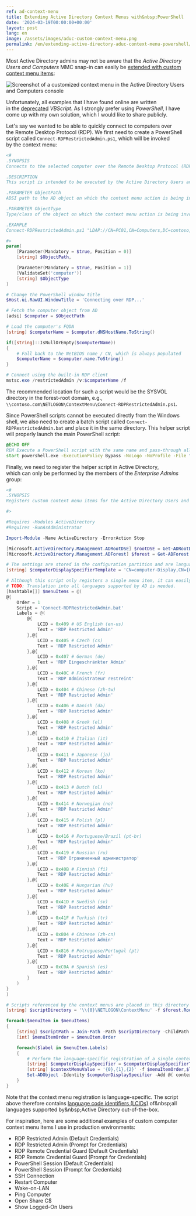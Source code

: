 ```yaml
---
ref: ad-context-menu
title: Extending Active Directory Context Menus with&nbsp;PowerShell
date: '2024-03-19T00:00:00+00:00'
layout: post
lang: en
image: /assets/images/aduc-custom-context-menu.png
permalink: /en/extending-active-directory-aduc-context-menu-powershell/
---
```


Most Active Directory admins may not be&nbsp;aware that&nbsp;the&nbsp;*Active Directory Users and&nbsp;Computers* MMC snap-in can&nbsp;easily be&nbsp;[extended with&nbsp;custom context menu items](https://learn.microsoft.com/en-us/windows/win32/ad/registering-a-static-context-menu-item):

![Screenshot of&nbsp;a&nbsp;customized context menu in&nbsp;the&nbsp;Active Directory Users and&nbsp;Computers console](/assets/images/aduc-custom-context-menu.png)

Unfortunately, all examples that&nbsp;I&nbsp;have found online are&nbsp;written in&nbsp;the&nbsp;[deprecated](https://learn.microsoft.com/en-us/windows/whats-new/deprecated-features-resources#vbscript) *VBScript*. As&nbsp;I&nbsp;strongly prefer using *PowerShell*, I&nbsp;have come up with&nbsp;my own solution, which&nbsp;I&nbsp;would like to&nbsp;share publicly.

Let's say we wanted to&nbsp;be&nbsp;able to&nbsp;quickly connect to&nbsp;computers over the&nbsp;Remote Desktop Protocol (RDP). We first need to&nbsp;create a&nbsp;PowerShell script called `Connect-RDPRestrictedAdmin.ps1`, which&nbsp;will be&nbsp;invoked by&nbsp;the&nbsp;context menu:

```powershell
<#
.SYNOPSIS
Connects to the selected computer over the Remote Desktop Protocol (RDP) in the Restricted Admin mode.

.DESCRIPTION
This script is intended to be executed by the Active Directory Users and Computers MMC snap-in.

.PARAMETER ObjectPath
ADSI path to the AD object on which the context menu action is being invoked.

.PARAMETER ObjectType
Type/class of the object on which the context menu action is being invoked.

.EXAMPLE
Connect-RDPRestrictedAdmin.ps1 "LDAP://CN=PC01,CN=Computers,DC=contoso,DC=com" computer

#>
param(
    [Parameter(Mandatory = $true, Position = 0)]
    [string] $ObjectPath,

    [Parameter(Mandatory = $true, Position = 1)]
    [ValidateSet('computer')]
    [string] $ObjectType
)

# Change the PowerShell window title
$Host.ui.RawUI.WindowTitle = 'Connecting over RDP...'

# Fetch the computer object from AD
[adsi] $computer = $ObjectPath

# Load the computer's FQDN
[string] $computerName = $computer.dNSHostName.ToString()

if([string]::IsNullOrEmpty($computerName))
{
    # Fall back to the NetBIOS name / CN, which is always populated
    $computerName = $computer.name.ToString()
}

# Connect using the built-in RDP client
mstsc.exe /restrictedAdmin /v:$computerName /f
```

<!--more-->

The recommended location for&nbsp;such a&nbsp;script would be&nbsp;the&nbsp;SYSVOL directory in&nbsp;the&nbsp;forest-root domain, e.g., `\\contoso.com\NETLOGON\ContextMenu\Connect-RDPRestrictedAdmin.ps1`.

Since PowerShell scripts cannot be&nbsp;executed directly from&nbsp;the&nbsp;Windows shell, we also need to&nbsp;create a&nbsp;batch script called `Connect-RDPRestrictedAdmin.bat` and&nbsp;place it&nbsp;in&nbsp;the&nbsp;same directory. This&nbsp;helper script will properly launch the&nbsp;main PowerShell script:

```bat
@ECHO OFF
REM Execute a PowerShell script with the same name and pass-through all command line parameters
start powershell.exe -ExecutionPolicy Bypass -NoLogo -NoProfile -File "%~dpn0.ps1" %*
```

Finally, we need to&nbsp;register the&nbsp;helper script in&nbsp;Active Directory, which&nbsp;can&nbsp;only be&nbsp;performed by&nbsp;the&nbsp;members of&nbsp;the&nbsp;*Enterprise Admins* group:

```powershell
<#
.SYNOPSIS
Registers custom context menu items for the Active Directory Users and Computers snap-in.

#>

#Requires -Modules ActiveDirectory
#Requires -RunAsAdministrator

Import-Module -Name ActiveDirectory -ErrorAction Stop

[Microsoft.ActiveDirectory.Management.ADRootDSE] $rootDSE = Get-ADRootDSE -ErrorAction Stop
[Microsoft.ActiveDirectory.Management.ADForest] $forest = Get-ADForest -Current LoggedOnUser -ErrorAction Stop

# The settings are stored in the configuration partition and are language-specific
[string] $computerDisplaySpecifierTemplate = 'CN=computer-Display,CN={0:X2},CN=DisplaySpecifiers,' + $rootDSE.configurationNamingContext

# Although this script only registers a single menu item, it can easily be modified to register additional ones.
# TODO: Translation into all languages supported by AD is needed.
[hashtable[]] $menuItems = @(
@{
    Order = 1
    Script = 'Connect-RDPRestrictedAdmin.bat'
    Labels = @(
        @{
            LCID = 0x409 # US English (en-us)
            Text = 'RDP Restricted Admin'
        },@{
            LCID = 0x405 # Czech (cs)
            Text = 'RDP Restricted Admin'
        },@{
            LCID = 0x407 # German (de)
            Text = 'RDP Eingeschränkter Admin'
        },@{
            LCID = 0x40C # French (fr)
            Text = 'RDP Administrateur restreint'
        },@{
            LCID = 0x404 # Chinese (zh-tw)
            Text = 'RDP Restricted Admin'
        },@{
            LCID = 0x406 # Danish (da)
            Text = 'RDP Restricted Admin'
        },@{
            LCID = 0x408 # Greek (el)
            Text = 'RDP Restricted Admin'
        },@{
            LCID = 0x410 # Italian (it)
            Text = 'RDP Restricted Admin'
        },@{
            LCID = 0x411 # Japanese (ja)
            Text = 'RDP Restricted Admin'
        },@{
            LCID = 0x412 # Korean (ko)
            Text = 'RDP Restricted Admin'
        },@{
            LCID = 0x413 # Dutch (nl)
            Text = 'RDP Restricted Admin'
        },@{
            LCID = 0x414 # Norwegian (no)
            Text = 'RDP Restricted Admin'
        },@{
            LCID = 0x415 # Polish (pl)
            Text = 'RDP Restricted Admin'
        },@{
            LCID = 0x416 # Portuguese/Brazil (pt-br)
            Text = 'RDP Restricted Admin'
        },@{
            LCID = 0x419 # Russian (ru)
            Text = 'RDP Ограниченный администратор'
        },@{
            LCID = 0x40B # Finnish (fi)
            Text = 'RDP Restricted Admin'
        },@{
            LCID = 0x40E # Hungarian (hu)
            Text = 'RDP Restricted Admin'
        },@{
            LCID = 0x41D # Swedish (sv)
            Text = 'RDP Restricted Admin'
        },@{
            LCID = 0x41F # Turkish (tr)
            Text = 'RDP Restricted Admin'
        },@{
            LCID = 0x804 # Chinese (zh-cn)
            Text = 'RDP Restricted Admin'
        },@{
            LCID = 0x816 # Potruguese/Portugal (pt)
            Text = 'RDP Restricted Admin'
        },@{
            LCID = 0xC0A # Spanish (es)
            Text = 'RDP Restricted Admin'
        }
    )
}
)

# Scripts referenced by the context menus are placed in this directory
[string] $scriptDirectory = '\\{0}\NETLOGON\ContextMenu' -f $forest.RootDomain

foreach($menuItem in $menuItems)
{
    [string] $scriptPath = Join-Path -Path $scriptDirectory -ChildPath $menuItem.Script -ErrorAction Stop
    [int] $menuItemOrder = $menuItem.Order

    foreach($label in $menuItem.Labels)
    {
        # Perform the language-specific registration of a single context menu item
        [string] $computerDisplaySpecifier = $computerDisplaySpecifierTemplate -f $label.LCID
        [string] $contextMenuValue = '{0},{1},{2}' -f $menuItemOrder,$label.Text,$scriptPath
        Set-ADObject -Identity $computerDisplaySpecifier -Add @{ contextMenu = $contextMenuValue } -Verbose -ErrorAction Stop
    }
}
```

Note that&nbsp;the&nbsp;context menu registration is&nbsp;language-specific. The&nbsp;script above therefore contains [language code identifiers (LCIDs)](https://learn.microsoft.com/en-us/previous-versions/office/developer/exchange-server-2003/ms872878(v=exchg.65)) of&nbsp;all languages supported by&nbsp;Active Directory out-of-the-box.

For inspiration, here are&nbsp;some&nbsp;additional examples of&nbsp;custom computer context menu items I&nbsp;use in&nbsp;production environments:

- RDP Restricted Admin (Default Credentials)
- RDP Restricted Admin (Prompt for&nbsp;Credentials)
- RDP Remote Credential Guard (Default Credentials)
- RDP Remote Credential Guard (Prompt for&nbsp;Credentials)
- PowerShell Session (Default Credentials)
- PowerShell Session (Prompt for&nbsp;Credentials)
- SSH Connection
- Restart Computer
- Wake-on-LAN
- Ping Computer
- Open Share C$
- Show Logged-On Users
